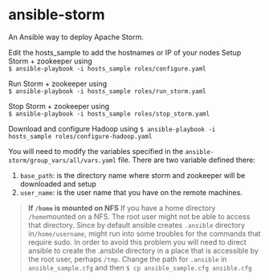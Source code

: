 # ansible-storm
An Ansible way to deploy Apache Storm.

Edit the hosts_sample to add the hostnames or IP of your nodes
Setup Storm + zookeeper using  
`$ ansible-playbook -i hosts_sample roles/configure.yaml`

Run Storm + zookeeper using  
`$ ansible-playbook -i hosts_sample roles/run_storm.yaml`

Stop Storm + zookeeper using  
`$ ansible-playbook -i hosts_sample roles/stop_storm.yaml`

Download and configure Hadoop using
`$ ansible-playbook -i hosts_sample roles/configure-hadoop.yaml`

You will need to modify the variables specified in the `ansible-storm/group_vars/all/vars.yaml` file. There are two variable defined there:

 1. `base_path`: is the directory name where storm and zookeeper will be
    downloaded and setup
 2. `user_name`: is the user name that you have on the remote machines.

>  **If `/home` is mounted on NFS**
>  If you have a home directory `/home`mounted on a NFS. The root user might not be able to access that directory. Since by default ansible creates `.ansible` directory in`/home/username`, might run into some troubles for the commands that require sudo.  In order to avoid this problem you will need to direct ansible to create the .ansbile directory in a place that is accessible by the root user, perhaps `/tmp`.  Change the path for `.ansible` in `ansible_sample.cfg` and then
>`$ cp ansible_sample.cfg ansible.cfg`
